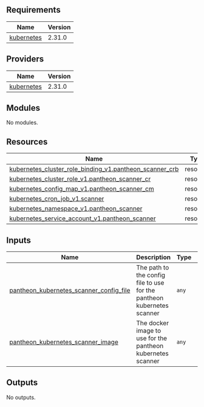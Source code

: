 <!-- BEGIN_TF_DOCS -->
## Requirements

| Name | Version |
|------|---------|
| <a name="requirement_kubernetes"></a> [kubernetes](#requirement\_kubernetes) | 2.31.0 |

## Providers

| Name | Version |
|------|---------|
| <a name="provider_kubernetes"></a> [kubernetes](#provider\_kubernetes) | 2.31.0 |

## Modules

No modules.

## Resources

| Name | Type |
|------|------|
| [kubernetes_cluster_role_binding_v1.pantheon_scanner_crb](https://registry.terraform.io/providers/hashicorp/kubernetes/2.31.0/docs/resources/cluster_role_binding_v1) | resource |
| [kubernetes_cluster_role_v1.pantheon_scanner_cr](https://registry.terraform.io/providers/hashicorp/kubernetes/2.31.0/docs/resources/cluster_role_v1) | resource |
| [kubernetes_config_map_v1.pantheon_scanner_cm](https://registry.terraform.io/providers/hashicorp/kubernetes/2.31.0/docs/resources/config_map_v1) | resource |
| [kubernetes_cron_job_v1.scanner](https://registry.terraform.io/providers/hashicorp/kubernetes/2.31.0/docs/resources/cron_job_v1) | resource |
| [kubernetes_namespace_v1.pantheon_scanner](https://registry.terraform.io/providers/hashicorp/kubernetes/2.31.0/docs/resources/namespace_v1) | resource |
| [kubernetes_service_account_v1.pantheon_scanner](https://registry.terraform.io/providers/hashicorp/kubernetes/2.31.0/docs/resources/service_account_v1) | resource |

## Inputs

| Name | Description | Type | Default | Required |
|------|-------------|------|---------|:--------:|
| <a name="input_pantheon_kubernetes_scanner_config_file"></a> [pantheon\_kubernetes\_scanner\_config\_file](#input\_pantheon\_kubernetes\_scanner\_config\_file) | The path to the config file to use for the pantheon kubernetes scanner | `any` | n/a | yes |
| <a name="input_pantheon_kubernetes_scanner_image"></a> [pantheon\_kubernetes\_scanner\_image](#input\_pantheon\_kubernetes\_scanner\_image) | The docker image to use for the pantheon kubernetes scanner | `any` | n/a | yes |

## Outputs

No outputs.
<!-- END_TF_DOCS -->